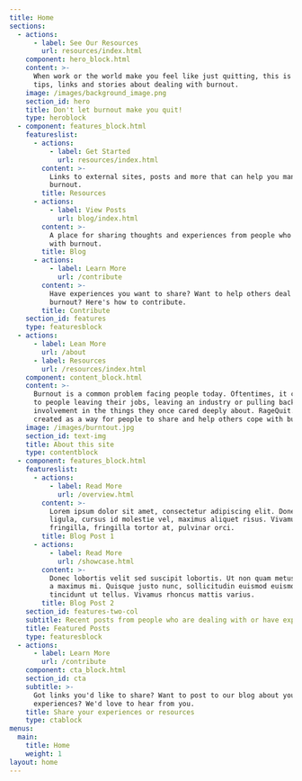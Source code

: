```yaml
---
title: Home
sections:
  - actions:
      - label: See Our Resources
        url: resources/index.html
    component: hero_block.html
    content: >-
      When work or the world make you feel like just quitting, this is place for
      tips, links and stories about dealing with burnout.
    image: /images/background_image.png
    section_id: hero
    title: Don't let burnout make you quit!
    type: heroblock
  - component: features_block.html
    featureslist:
      - actions:
          - label: Get Started
            url: resources/index.html
        content: >-
          Links to external sites, posts and more that can help you manage your
          burnout.
        title: Resources
      - actions:
          - label: View Posts
            url: blog/index.html
        content: >-
          A place for sharing thoughts and experiences from people who've dealt
          with burnout.
        title: Blog
      - actions:
          - label: Learn More
            url: /contribute
        content: >-
          Have experiences you want to share? Want to help others deal with
          burnout? Here's how to contribute.
        title: Contribute
    section_id: features
    type: featuresblock
  - actions:
      - label: Lean More
        url: /about
      - label: Resources
        url: /resources/index.html
    component: content_block.html
    content: >-
      Burnout is a common problem facing people today. Oftentimes, it can lead
      to people leaving their jobs, leaving an industry or pulling back from
      involvement in the things they once cared deeply about. RageQuit.tips was
      created as a way for people to share and help others cope with burnout.
    image: /images/burntout.jpg
    section_id: text-img
    title: About this site
    type: contentblock
  - component: features_block.html
    featureslist:
      - actions:
          - label: Read More
            url: /overview.html
        content: >-
          Lorem ipsum dolor sit amet, consectetur adipiscing elit. Donec nisl
          ligula, cursus id molestie vel, maximus aliquet risus. Vivamus in nibh
          fringilla, fringilla tortor at, pulvinar orci.
        title: Blog Post 1
      - actions:
          - label: Read More
            url: /showcase.html
        content: >-
          Donec lobortis velit sed suscipit lobortis. Ut non quam metus. Nullam
          a maximus mi. Quisque justo nunc, sollicitudin euismod euismod at,
          tincidunt ut tellus. Vivamus rhoncus mattis varius.
        title: Blog Post 2
    section_id: features-two-col
    subtitle: Recent posts from people who are dealing with or have experienced burnout
    title: Featured Posts
    type: featuresblock
  - actions:
      - label: Learn More
        url: /contribute
    component: cta_block.html
    section_id: cta
    subtitle: >-
      Got links you'd like to share? Want to post to our blog about your
      experiences? We'd love to hear from you.
    title: Share your experiences or resources
    type: ctablock
menus:
  main:
    title: Home
    weight: 1
layout: home
---
```



